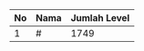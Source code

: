 | No | Nama            | Jumlah Level |
|----|-----------------|--------------|
| 1  | #    |    1749        |
